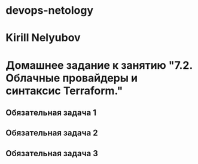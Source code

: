 # devops-netology
# Kirill Nelyubov

# Домашнее задание к занятию "7.2. Облачные провайдеры и синтаксис Terraform."

## Обязательная задача 1

## Обязательная задача 2

## Обязательная задача 3

#
